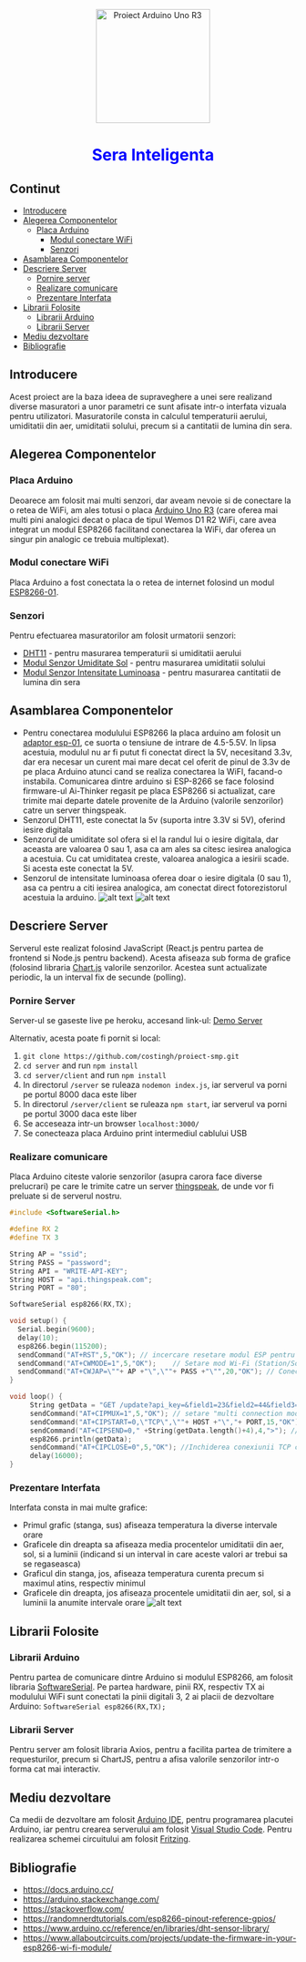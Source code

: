 <p align="center" style="margin-bottom: 0px !important;">
  <img width="200" src="https://upload.wikimedia.org/wikipedia/commons/thumb/8/87/Arduino_Logo.svg/2560px-Arduino_Logo.svg.png" alt="Proiect Arduino Uno R3" align="center">
  <h1 align="center" style="color: blue">Sera Inteligenta</h1>
</p>

## Continut

- [Introducere](#introducere)
- [Alegerea Componentelor](#alegerea-componentelor)
  - [Placa Arduino](#placa-arduino)
    - [Modul conectare WiFi](#modul-conectare-wifi)
    - [Senzori](#senzori)
- [Asamblarea Componentelor](#asamblarea-componentelor)
- [Descriere Server](#descriere-server)
  - [Pornire server](#pornire-server)
  - [Realizare comunicare](#realizare-comunicare)
  - [Prezentare Interfata](#prezentare-interfata)
- [Librarii Folosite](#librarii-folosite)
  - [Librarii Arduino](#librarii-arduino)
  - [Librarii Server](#librarii-server)
- [Mediu dezvoltare](#mediu-dezvoltare)
- [Bibliografie](#bibliografie)

## Introducere

Acest proiect are la baza ideea de supraveghere a unei sere realizand diverse masuratori a unor parametri ce sunt afisate intr-o interfata vizuala pentru utilizatori. Masuratorile consta in calculul temperaturii aerului, umiditatii din aer, umiditatii solului, precum si a cantitatii de lumina din sera.

## Alegerea Componentelor

### Placa Arduino

Deoarece am folosit mai multi senzori, dar aveam nevoie si de conectare la o retea de WiFi, am ales totusi o placa [Arduino Uno R3](https://cleste.ro/placa-de-dezvoltare-compatibila-arduino-uno-r3-mini-usb-atmega328p-ch340g.html) (care oferea mai multi pini analogici decat o placa de tipul Wemos D1 R2 WiFi, care avea integrat un modul ESP8266 facilitand conectarea la WiFi, dar oferea un singur pin analogic ce trebuia multiplexat).

### Modul conectare WiFi

Placa Arduino a fost conectata la o retea de internet folosind un modul [ESP8266-01](https://cleste.ro/modul-esp8266-serial-port.html).

### Senzori

Pentru efectuarea masuratorilor am folosit urmatorii senzori:

- [DHT11](https://cleste.ro/senzor-temperatura-si-umiditate-dht11.html) - pentru masurarea temperaturii si umiditatii aerului
- [Modul Senzor Umiditate Sol](https://cleste.ro/modul-cu-senzor-umiditate-sol.html) - pentru masurarea umiditatii solului
- [Modul Senzor Intensitate Luminoasa](https://cleste.ro/modul-senzor-lumina-intensitate-luminoasa.html) - pentru masurarea cantitatii de lumina din sera

## Asamblarea Componentelor

- Pentru conectarea modulului ESP8266 la placa arduino am folosit un [adaptor esp-01](https://cleste.ro/adaptor-esp-01.html), ce suorta o tensiune de intrare de 4.5-5.5V. In lipsa acestuia, modulul nu ar fi putut fi conectat direct la 5V, necesitand 3.3v, dar era necesar un curent mai mare decat cel oferit de pinul de 3.3v de pe placa Arduino atunci cand se realiza conectarea la WiFI, facand-o instabila. Comunicarea dintre arduino si ESP-8266 se face folosind firmware-ul Ai-Thinker regasit pe placa ESP8266 si actualizat, care trimite mai departe datele provenite de la Arduino (valorile senzorilor) catre un server thingspeak.
- Senzorul DHT11, este conectat la 5v (suporta intre 3.3V si 5V), oferind iesire digitala
- Senzorul de umiditate sol ofera si el la randul lui o iesire digitala, dar aceasta are valoarea 0 sau 1, asa ca am ales sa citesc iesirea analogica a acestuia. Cu cat umiditatea creste, valoarea analogica a iesirii scade. Si acesta este conectat la 5V.
- Senzorul de intensitate luminoasa oferea doar o iesire digitala (0 sau 1), asa ca pentru a citi iesirea analogica, am conectat direct fotorezistorul acestuia la arduino.
  ![alt text](https://github.com/costingh/proiect-smp/blob/main/circuit/schema.png?raw=true)
  ![alt text](https://github.com/costingh/proiect-smp/blob/main/circuit/hardware-config.jpg?raw=true)

## Descriere Server

Serverul este realizat folosind JavaScript (React.js pentru partea de frontend si Node.js pentru backend). Acesta afiseaza sub forma de grafice (folosind libraria [Chart.js](https://www.chartjs.org/) valorile senzorilor. Acestea sunt actualizate periodic, la un interval fix de secunde (polling).

### Pornire Server

Server-ul se gaseste live pe heroku, accesand link-ul: [Demo Server](https://arduino-server-esp.herokuapp.com/)

Alternativ, acesta poate fi pornit si local:

1. `git clone https://github.com/costingh/proiect-smp.git`
2. `cd server` and run `npm install`
3. `cd server/client` and run `npm install`
4. In directorul `/server` se ruleaza `nodemon index.js`, iar serverul va porni pe portul 8000 daca este liber
5. In directorul `/server/client` se ruleaza `npm start`, iar serverul va porni pe portul 3000 daca este liber
6. Se acceseaza intr-un browser `localhost:3000/`
7. Se conecteaza placa Arduino print intermediul cablului USB

### Realizare comunicare

Placa Arduino citeste valorie senzorilor (asupra carora face diverse prelucrari) pe care le trimite catre un server [thingspeak](thingspeak.com/), de unde vor fi preluate si de serverul nostru.

```cpp
#include <SoftwareSerial.h>

#define RX 2
#define TX 3

String AP = "ssid";
String PASS = "password";
String API = "WRITE-API-KEY";
String HOST = "api.thingspeak.com";
String PORT = "80";

SoftwareSerial esp8266(RX,TX);

void setup() {
  Serial.begin(9600);
  delay(10);
  esp8266.begin(115200);
  sendCommand("AT+RST",5,"OK"); // incercare resetare modul ESP pentru cel mult 5ms in care trebuie primit raspunsul 'OK'
  sendCommand("AT+CWMODE=1",5,"OK"); 	// Setare mod Wi-Fi (Station/SoftAP/Station+SoftAP)
  sendCommand("AT+CWJAP=\""+ AP +"\",\""+ PASS +"\"",20,"OK"); // Conectare la retea
}

void loop() {
     String getData = "GET /update?api_key=&field1=23&field2=44&field3=21&field4=44"; // constuire url
     sendCommand("AT+CIPMUX=1",5,"OK"); // setare "multi connection mode" - pana la 5 conexiuni TCP simuktan (default "single connection mode" - o singura conexiune TCP la un moment dat)
     sendCommand("AT+CIPSTART=0,\"TCP\",\""+ HOST +"\","+ PORT,15,"OK"); // pornire conexiune TCP cu ID = 0
     sendCommand("AT+CIPSEND=0," +String(getData.length()+4),4,">"); // trimitere data la conexiunea cu ID = 0
     esp8266.println(getData);
     sendCommand("AT+CIPCLOSE=0",5,"OK"); //Inchiderea conexiunii TCP cu ID = 0
     delay(16000);
}
```

### Prezentare Interfata

Interfata consta in mai multe grafice:

- Primul grafic (stanga, sus) afiseaza temperatura la diverse intervale orare
- Graficele din dreapta sa afiseaza media procentelor umiditatii din aer, sol, si a luminii (indicand si un interval in care aceste valori ar trebui sa se regaseasca)
- Graficul din stanga, jos, afiseaza temperatura curenta precum si maximul atins, respectiv minimul
- Graficele din dreapta, jos afiseaza procentele umiditatii din aer, sol, si a luminii la anumite intervale orare
  ![alt text](https://github.com/costingh/proiect-smp/blob/main/server/demo.png?raw=true)

## Librarii Folosite

### Librarii Arduino

Pentru partea de comunicare dintre Arduino si modulul ESP8266, am folosit libraria [SoftwareSerial](https://www.arduino.cc/en/Reference/softwareSerial). Pe partea hardware, pinii RX, respectiv TX ai modulului WiFi sunt conectati la pinii digitali 3, 2 ai placii de dezvoltare Arduino: `SoftwareSerial esp8266(RX,TX); `

### Librarii Server

Pentru server am folosit libraria Axios, pentru a facilita partea de trimitere a requesturilor, precum si ChartJS, pentru a afisa valorile senzorilor intr-o forma cat mai interactiv.

## Mediu dezvoltare

Ca medii de dezvoltare am folosit [Arduino IDE](https://www.arduino.cc/en/software), pentru programarea placutei Arduino, iar pentru crearea serverului am folosit [Visual Studio Code](https://code.visualstudio.com/). Pentru realizarea schemei circuitului am folosit [Fritzing](https://fritzing.org/).

## Bibliografie

- https://docs.arduino.cc/
- https://arduino.stackexchange.com/
- https://stackoverflow.com/
- https://randomnerdtutorials.com/esp8266-pinout-reference-gpios/
- https://www.arduino.cc/reference/en/libraries/dht-sensor-library/
- https://www.allaboutcircuits.com/projects/update-the-firmware-in-your-esp8266-wi-fi-module/
